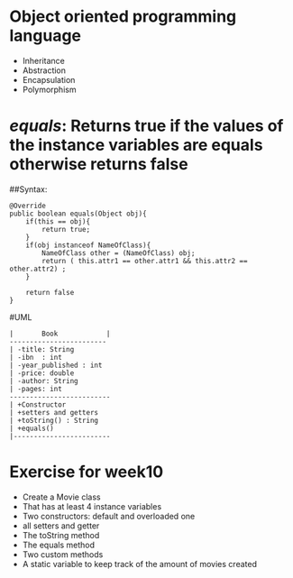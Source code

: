 # Object oriented programming language
- Inheritance
- Abstraction
- Encapsulation
- Polymorphism 

# *equals*: Returns true if the values of the instance variables are equals otherwise returns false

##Syntax:

```
@Override
public boolean equals(Object obj){
	if(this == obj){
		return true;
	}
	if(obj instanceof NameOfClass){
		NameOfClass other = (NameOfClass) obj;
		return ( this.attr1 == other.attr1 && this.attr2 == other.attr2) ;
	}

	return false
}
```
#UML
```________________________
|       Book            |
------------------------
| -title: String
| -ibn  : int 
| -year_published : int 
| -price: double
| -author: String
| -pages: int
-------------------------
| +Constructor 
| +setters and getters
| +toString() : String
| +equals()
|------------------------
```
# Exercise for week10 
- Create a Movie class
- That has at least 4 instance variables
- Two constructors: default and overloaded one
- all setters and getter
- The toString method
- The equals method
- Two custom methods
- A static variable to keep track of the amount of movies created